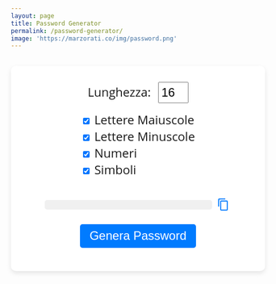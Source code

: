 ```yaml
---
layout: page
title: Password Generator
permalink: /password-generator/
image: 'https://marzorati.co/img/password.png'
---
```


<div id="password-generator" style="font-family: Open Sans, sans-serif; max-width: 600px; margin: 2rem auto; padding: 2rem; background: #fff; border-radius: 10px; box-shadow: 0 4px 10px rgba(0,0,0,0.1); text-align: center;">

  <div style="margin-bottom: 1rem; font-size: 1.5rem;">
    <label style="font-weight: normal;">
      Lunghezza:
      <input type="number" id="length" value="16" min="4" max="128" style="width: 60px; padding: 0.3rem; margin-left: 0.5rem; font-size: 1.5rem;">
    </label>
  </div>

  <div style="margin-bottom: 1rem; font-size: 1.5rem; text-align: left; display: inline-block;">
    <label style="font-weight: normal;"><input type="checkbox" id="uppercase" checked> Lettere Maiuscole</label><br>
    <label style="font-weight: normal;"><input type="checkbox" id="lowercase" checked> Lettere Minuscole</label><br>
    <label style="font-weight: normal;"><input type="checkbox" id="numbers" checked> Numeri</label><br>
    <label style="font-weight: normal;"><input type="checkbox" id="symbols" checked> Simboli</label>
  </div>

  <div style="display: flex; justify-content: center; align-items: center; gap: 10px; margin: 1.5rem 0;">
    <div id="password" style="font-size: 1.8rem; font-weight: bold; word-break: break-all; background: #f0f0f0; padding: 0.6rem 1rem; border-radius: 5px; min-width: 300px;"></div>
    <button onclick="copyPassword()" style="background: none; border: none; cursor: pointer; padding: 0;">
      <svg xmlns="http://www.w3.org/2000/svg" width="28" height="28" fill="#007bff" viewBox="0 0 28 28">
        <path d="M16 1H4a2 2 0 0 0-2 2v14h2V3h12V1zm3 4H8a2 2 0 0 0-2 2v16a2 2 0 0 0 2 2h11a2 2 0 0 0 2-2V7a2 2 0 0 0-2-2zm0 18H8V7h11v16z"/>
      </svg>
    </button>
  </div>

  <button onclick="generatePassword()" style="padding: 0.6rem 1.2rem; font-size: 1.5rem; border: none; border-radius: 5px; background-color: #007bff; color: white; cursor: pointer;">Genera Password</button>

</div>

<script>
  function generatePassword() {
    const length = parseInt(document.getElementById('length').value);
    const useUpper = document.getElementById('uppercase').checked;
    const useLower = document.getElementById('lowercase').checked;
    const useNumbers = document.getElementById('numbers').checked;
    const useSymbols = document.getElementById('symbols').checked;

    const upper = "ABCDEFGHIJKLMNOPQRSTUVWXYZ";
    const lower = "abcdefghijklmnopqrstuvwxyz";
    const numbers = "0123456789";
    const symbols = "!@#$%^&*()-_=+[]{};:,.<>?";

    let charset = "";
    if (useUpper) charset += upper;
    if (useLower) charset += lower;
    if (useNumbers) charset += numbers;
    if (useSymbols) charset += symbols;

    const output = document.getElementById("password");

    if (charset.length === 0) {
      output.textContent = "Seleziona almeno un tipo di carattere!";
      output.style.fontWeight = "normal";
      output.style.color = "red";
      return;
    }

    let password = "";
    for (let i = 0; i < length; i++) {
      const randomIndex = Math.floor(Math.random() * charset.length);
      password += charset[randomIndex];
    }

    output.textContent = password;
    output.style.fontWeight = "bold";
    output.style.color = "black";
  }

  function copyPassword() {
    const passwordText = document.getElementById("password").textContent;
    if (!passwordText || passwordText.includes("Seleziona")) return;
    navigator.clipboard.writeText(passwordText).then(() => {
      alert("Password copiata negli appunti!");
    }).catch(err => {
      alert("Errore nella copia: " + err);
    });
  }

  window.onload = generatePassword;
</script>
